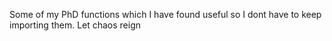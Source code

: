 Some of my PhD functions which I have found useful so I dont have to keep importing them.
Let chaos reign
